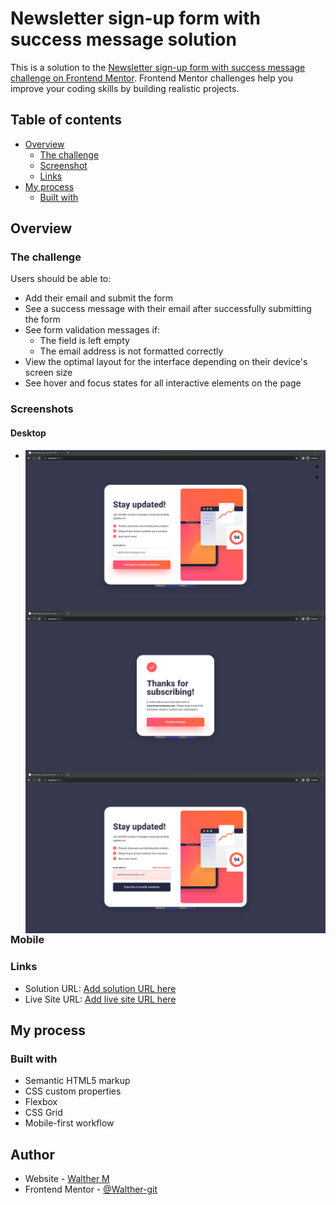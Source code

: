 # Newsletter sign-up form with success message solution

This is a solution to the [Newsletter sign-up form with success message challenge on Frontend Mentor](https://www.frontendmentor.io/challenges/newsletter-signup-form-with-success-message-3FC1AZbNrv). Frontend Mentor challenges help you improve your coding skills by building realistic projects. 

## Table of contents

- [Overview](#overview)
  - [The challenge](#the-challenge)
  - [Screenshot](#screenshot)
  - [Links](#links)
- [My process](#my-process)
  - [Built with](#built-with)
## Overview

### The challenge

Users should be able to:

- Add their email and submit the form
- See a success message with their email after successfully submitting the form
- See form validation messages if:
  - The field is left empty
  - The email address is not formatted correctly
- View the optimal layout for the interface depending on their device's screen size
- See hover and focus states for all interactive elements on the page

### Screenshots

#### Desktop
- <img align="left" alt="Screen" src="https://raw.githubusercontent.com/Walther-git/Newsletter-sign-up-form-with-success-message/84734b08ae0ae4eab5cfbc46598da5a3b961c662/screenshots/desktop-hover.png">
- <img align="left" alt="Screen" src="https://raw.githubusercontent.com/Walther-git/Newsletter-sign-up-form-with-success-message/main/screenshots/desktop-succes.png">
- <img align="left" alt="Screen" src="https://raw.githubusercontent.com/Walther-git/Newsletter-sign-up-form-with-success-message/main/screenshots/desktop-valid.png">

###  Mobile


### Links

- Solution URL: [Add solution URL here](https://your-solution-url.com)
- Live Site URL: [Add live site URL here](https://your-live-site-url.com)

## My process

### Built with

- Semantic HTML5 markup
- CSS custom properties
- Flexbox
- CSS Grid
- Mobile-first workflow

## Author

- Website - [Walther M](https://github.com/Walther-git)
- Frontend Mentor - [@Walther-git](https://www.frontendmentor.io/profile/Walther-git)
